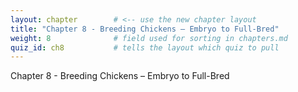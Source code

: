 ```yaml
---
layout: chapter        # <‑‑ use the new chapter layout
title: "Chapter 8 - Breeding Chickens – Embryo to Full-Bred"
weight: 8              # field used for sorting in chapters.md
quiz_id: ch8           # tells the layout which quiz to pull
---
```


Chapter 8 - Breeding Chickens – Embryo to Full-Bred